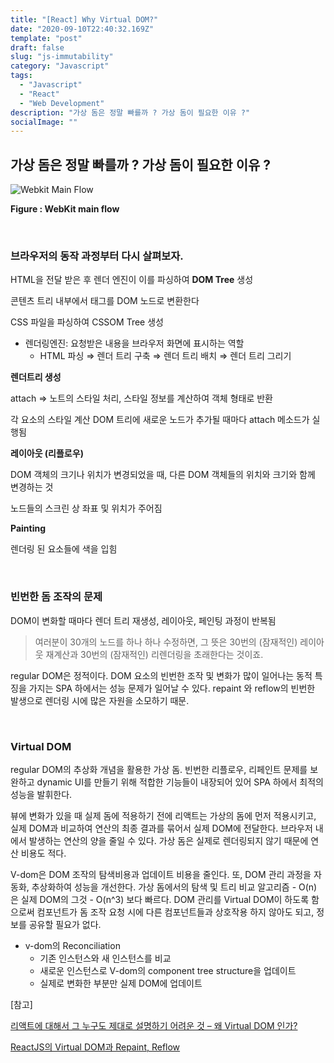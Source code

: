 ```yaml
---
title: "[React] Why Virtual DOM?"
date: "2020-09-10T22:40:32.169Z"
template: "post"
draft: false
slug: "js-immutability"
category: "Javascript"
tags:
  - "Javascript"
  - "React"
  - "Web Development"
description: "가상 돔은 정말 빠를까 ? 가상 돔이 필요한 이유 ?"
socialImage: ""
---
```


## 가상 돔은 정말 빠를까 ? 가상 돔이 필요한 이유 ?

![Webkit Main Flow](https://www.html5rocks.com/en/tutorials/internals/howbrowserswork/webkitflow.png)

<strong>Figure : WebKit main flow</strong>

<br>

### 브라우저의 동작 과정부터 다시 살펴보자.

HTML을 전달 받은 후 렌더 엔진이 이를 파싱하여 **DOM Tree** 생성

콘텐츠 트리 내부에서 태그를 DOM 노드로 변환한다

CSS 파일을 파싱하여 CSSOM Tree 생성

- 렌더링엔진: 요청받은 내용을 브라우저 화면에 표시하는 역할
    - HTML 파싱 ⇒ 렌더 트리 구축 ⇒ 렌더 트리 배치 ⇒ 렌더 트리 그리기

**렌더트리 생성** 

attach ⇒ 노트의 스타일 처리, 스타일 정보를 계산하여 객체 형태로 반환

각 요소의 스타일 계산
DOM 트리에 새로운 노드가 추가될 때마다 attach 메소드가 실행됨

**레이아웃 (리플로우)**

DOM 객체의 크기나 위치가 변경되었을 때, 다른 DOM 객체들의 위치와 크기와 함께 변경하는 것

노드들의 스크린 상 좌표 및 위치가 주어짐

**Painting**

렌더링 된 요소들에 색을 입힘 

<br>

### 빈번한 돔 조작의 문제

DOM이 변화할 때마다 렌더 트리 재생성, 레이아웃, 페인팅 과정이 반복됨

> 여러분이 30개의 노드를 하나 하나 수정하면, 그 뜻은 30번의 (잠재적인) 레이아웃 재계산과 30번의 (잠재적인) 리렌더링을 초래한다는 것이죠.

regular DOM은 정적이다. DOM 요소의 빈번한 조작 및 변화가 많이 일어나는 동적 특징을 가지는 SPA 하에서는 성능 문제가 일어날 수 있다. repaint 와 reflow의 빈번한 발생으로 렌더링 시에 많은 자원을 소모하기 때문.

<br>

### Virtual DOM

regular DOM의 추상화 개념을 활용한 가상 돔. 빈번한 리플로우, 리페인트 문제를 보완하고 dynamic UI를 만들기 위해 적합한 기능들이 내장되어 있어 SPA 하에서 최적의 성능을 발휘한다.

 뷰에 변화가 있을 때 실제 돔에 적용하기 전에 리액트는 가상의 돔에 먼저 적용시키고, 실제 DOM과 비교하여 연산의 최종 결과를 묶어서 실제 DOM에 전달한다. 브라우저 내에서 발생하는 연산의 양을 줄일 수 있다. 가상 돔은 실제로 렌더링되지 않기 때문에 연산 비용도 적다. 

V-dom은 DOM 조작의 탐색비용과 업데이트 비용을 줄인다. 또, DOM 관리 과정을 자동화, 추상화하여 성능을 개선한다. 가상 돔에서의 탐색 및 트리 비교 알고리즘 - O(n) 은 실제 DOM의 그것 - O(n^3) 보다 빠르다.  DOM 관리를 Virtual DOM이 하도록 함으로써 컴포넌트가 돔 조작 요청 시에 다른 컴포넌트들과 상호작용 하지 않아도 되고, 정보를 공유할 필요가 없다. 

- v-dom의 Reconciliation
    - 기존 인스턴스와 새 인스턴스를 비교
    - 새로운 인스턴스로 V-dom의 component tree structure을 업데이트
    - 실제로 변화한 부분만 실제 DOM에 업데이트

[참고]

[리액트에 대해서 그 누구도 제대로 설명하기 어려운 것 – 왜 Virtual DOM 인가?]([https://velopert.com/3236](https://velopert.com/3236))

[ReactJS의 Virtual DOM과 Repaint, Reflow]([http://blog.drakejin.me/React-VirtualDOM-And-Repaint-Reflow/](http://blog.drakejin.me/React-VirtualDOM-And-Repaint-Reflow/))